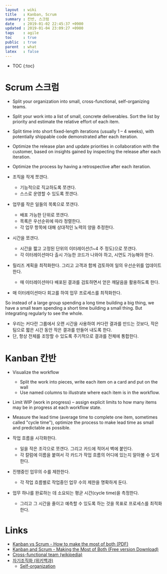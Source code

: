 ```yaml
---
layout  : wiki
title   : Kanban, Scrum
summary : 칸반, 스크럼
date    : 2019-01-02 22:45:37 +0900
updated : 2019-01-04 23:09:27 +0900
tags    : agile
toc     : true
public  : true
parent  : what
latex   : false
---
```

* TOC
{:toc}

# Scrum 스크럼

>
* Split your organization into small, cross-functional, self-organizing teams.
* Split your work into a list of small, concrete deliverables. Sort the list by priority and estimate the relative effort of each item.
* Split time into short fixed-length iterations (usually 1 – 4 weeks), with potentially shippable
code demonstrated after each iteration.
* Optimize the release plan and update priorities in collaboration with the customer, based on insights gained by inspecting the release after each iteration.
* Optimize the process by having a retrospective after each iteration. 

* 조직을 작게 쪼갠다.
    * 기능적으로 직교하도록 쪼갠다.
    * 스스로 운영할 수 있도록 쪼갠다.
* 업무를 작은 일들의 목록으로 쪼갠다.
    * 배포 가능한 단위로 쪼갠다.
    * 목록은 우선순위에 따라 정렬한다.
    * 각 업무 항목에 대해 상대적인 노력의 양을 추정한다.
* 시간을 쪼갠다.
    * 시간을 짧고 고정된 단위의 이터레이션(1~4 주 정도)으로 쪼갠다.
    * 각 이터레이션마다 출시 가능한 코드가 나와야 하고, 시연도 가능해야 한다.
* 릴리즈 계획을 최적화한다. 그리고 고객과 함께 검토하여 일의 우선순위를 업데이트한다.
    * 매 이터레이션마다 배포된 결과를 검토하면서 얻은 깨달음을 활용하도록 한다.
* 매 이터레이션마다 회고를 하여 업무 프로세스를 최적화한다.

>
So instead of a large group spending a long time building a big thing,
we have a small team spending a short time building a small thing.
But integrating regularly to see the whole. 

* 우리는 커다란 그룹에서 오랜 시간을 사용하여 커다란 결과를 만드는 것보다,
작은 팀으로 짧은 시간 동안 작은 결과를 만들어 내도록 한다.
* 단, 항상 전체를 조망할 수 있도록 주기적으로 결과를 전체에 통합한다.


# Kanban 칸반

>
* Visualize the workflow
    * Split the work into pieces, write each item on a card and put on the wall
    * Use named columns to illustrate where each item is in the workflow.
* Limit WIP (work in progress) – assign explicit limits to how many items may be in progress at each workflow state.
* Measure the lead time (average time to complete one item, sometimes called "cycle time"), optimize the process to make lead time as small and predictable as possible. 

* 작업 흐름을 시각화한다.
    * 일을 작은 조각으로 쪼갠다. 그리고 카드에 적어서 벽에 붙인다.
    * 각 칼럼에 이름을 붙여서 각 카드가 작업 흐름의 어디에 있는지 알아볼 수 있게 한다.
* 진행중인 업무의 수를 제한한다.
    * 각 작업 흐름별로 작업중인 업무 수의 제한을 명확하게 둔다.
* 업무 하나를 완료하는 데 소요되는 평균 시간(cycle time)을 측정한다.
    * 그리고 그 시간을 줄이고 예측할 수 있도록 하는 것을 목표로 프로세스를 최적화한다.

# Links

* [Kanban vs Scrum - How to make the most of both (PDF)](https://www.crisp.se/file-uploads/Kanban-vs-Scrum.pdf )
* [Kanban and Scrum - Making the Most of Both (Free version Download)](https://www.infoq.com/minibooks/kanban-scrum-minibook )
* [Cross-functional team (wikipedia)](https://en.wikipedia.org/wiki/Cross-functional_team )
* [자기조직화 (위키백과)](https://ko.wikipedia.org/wiki/%EC%9E%90%EA%B8%B0%EC%A1%B0%EC%A7%81%ED%99%94 )
    * [Self-organization](https://en.wikipedia.org/wiki/Self-organization )
